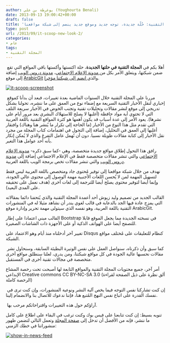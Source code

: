 ```yaml
---
author: يوغرطة بن علي (Youghourta Benali)
date: 2013-09-13 19:00:42+00:00
draft: false
title: 'المجلة التقنية: حُلّة جديدة، توجه جديد وموقع جديد ينضم إلى شبكة مواقعنا'
type: post
url: /2013/09/it-scoop-new-look-2/
categories:
- عام
tags:
- المجلة التقنية
---
```


 أهلا بكم في **المجلة التقنية في حلتها الجديدة**، حلة اكتستها وأكستها باقي المواقع التي تقع ضمن شبكتها، ويتعلق الأمر بكل من[ مدونة الإعلام الاجتماعي](https://socialmedia4arab.com/)، [مدونة دروس الويب](http://www.webtuts.me/) إضافة إلى موقع [ArabicGit](http://www.arabicgit.com/) والذي[ انضم إلى شبكتنا مؤخرا](https://www.it-scoop.com/2013/09/arabic-git/).




[![it-scoop-screenshot](https://www.it-scoop.com/wp-content/uploads/2013/09/it-scoop-screenshot.png)
](https://www.it-scoop.com/wp-content/uploads/2013/09/it-scoop-screenshot.png)




 مررنا على المجلة التقنية خلال السنوات الماضية بعدة تغييرات، فبعد أن بدأنا كموقع إخباري لنقل الأخبار التقنية السريعة مع إضفاء نوع من العمق على ما ننشره، تحولنا بشكل تدريجي إلى موقع لنشر مقالات وتحليلات تقنية وتجنب الخوض في الأخبار سريعة التلف التي لا تحتوي أية مواد حافظة (أغلبها لا يصلح للاستهلاك البشري بعد مرور أيام على نشرها). يعود الأمر إلى عدة أسباب قد يكون أهمها هو كثرة المواقع التقنية باللغة العربية التي تقدم مثل هذا النوع من الأخبار (ما الحاجة إلى تكرار ما يُنشر هنا وهناك) وافتقار أغلبها إلى العمق في التحليل، إضافة إلى التحول في اهتمامات كتاب المجلة من مجرد نقل الأخبار إلى كتابة مقالات طويلة نسبيا. دون أن نُهمل عامل التفرغ والذي لا يُمكن إنكار بأنه أحد عوامل هذا التغير.




رافق هذا التحول إطلاق مواقع جديدة متخصصة، وهي -كما سبق ذكره- [مدونة الإعلام الاجتماعي](http://www.socialmedia4arab.com/) والتي تنشر مقالات متخصصة فقط في الإعلام الاجتماعي إضافة إلى [مدونة دروس الويب](http://webtuts.me/) والتي تنشر مقالات تخص برمجة الويب باللغة العربية.




نهدف من خلال شبكة مواقعنا إلى توفير مُحتوى جاد ومتخصص باللغة العربية ليس فقط لتسهيل المهمة لمن لا يُحسن اللغات الأجنبية مهمة الوصول إلى محتوى عالي الجودة، وإنما أيضا لتوفير محتوى يصلح أيضا للترجمة إلى لغات أخرى (هدف نعمل على تحقيقه على المدى البعيد).




القالب الجديد من تصميم وليد زيوش أحد أعمدة المجلة التقنية والذي يُتحفنا دائما بمقالاته التي يمزج عادة فيها الجد بالدعابة في قالب لغوي يندر أن نشاهد مثيلا له في المنشورات التقنية باللغة العربية، وهو نفسه الذي سيتولى مهمة تحرير وإدارة موقع ArabicGit.




القالب مبني اعتمادا على إطار Bootstrap في نسخته الجديدة مما يجعل الموقع قابلا للتصفح أيضا على الهواتف الذكية أو على الأجهزة ذات الشاشات الصغيرة.




تغيير آخر أدخلناه منذ أيام وهو الاعتماد على Disqus كنظام للتعليقات على مُختلف مواقع الشبكة.




 كما سبق وأن ذكرناه، سنواصل العمل على نفس الوتيرة البطيئة السابقة، وسنحاول نشر مقالات نحسبها عالية الجودة في كل مواقع شبكتنا، ومن يدري، لعلنا سنطلق مواقع أخرى متخصصة في مجالات تقنية أخرى في المستقبل.




أمر آخر، جميع محتويات المجلة التقنية والمواقع التابعة لها أصبحت تحت رخصة المشاع الإبداعي Creative commons CC BY-NC-SA 3.0 (ألق نظرة على ذيل الصفحة لقراءة الرخصة كاملة)




 إن كنت تشاركنا نفس التوجه فيما يخص آلية النشر ونوعية المنشورات، وإن كنت ترى في نفسك القدرة على اتباع نفس النهج المُتبع هنا، فإننا ندعوك للاتصال بنا والانضمام إلينا.




 آراؤكم حول هذه التغييرات واقتراحاتكم مرحب بها.




تنويه بسيط: إن كنت تتابعنا على فيس بوك وكنت ترغب في البقاء على اطلاع على كامل ما ننشر، فإنه من الأفضل أن تدخل إلى [صفحة المجلة](https://www.facebook.com/ITscoopMagazine) وتعمل التالي لتضمن ظهور منشوراتنا في خطك الزمني:




[![show-in-news-feed](https://www.it-scoop.com/wp-content/uploads/2013/09/show-in-news-feed.png)
](https://www.it-scoop.com/wp-content/uploads/2013/09/show-in-news-feed.png)
